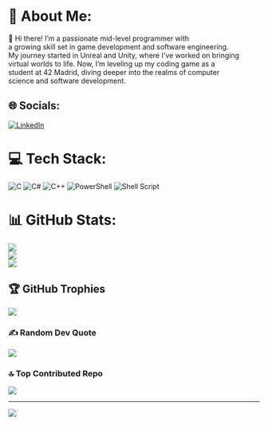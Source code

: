 # 💫 About Me:
👋 Hi there! I’m a passionate mid-level programmer with <br>a growing skill set in game development and software engineering. <br>My journey started in Unreal and Unity, where I've worked on bringing <br>virtual worlds to life. Now, I’m leveling up my coding game as a <br>student at 42 Madrid, diving deeper into the realms of computer<br>science and software development.


## 🌐 Socials:
[![LinkedIn](https://img.shields.io/badge/LinkedIn-%230077B5.svg?logo=linkedin&logoColor=white)](https://linkedin.com/in/https://www.linkedin.com/in/javier-fern%C3%A1ndez-correa-068884200/) 

# 💻 Tech Stack:
![C](https://img.shields.io/badge/c-%2300599C.svg?style=for-the-badge&logo=c&logoColor=white) ![C#](https://img.shields.io/badge/c%23-%23239120.svg?style=for-the-badge&logo=csharp&logoColor=white) ![C++](https://img.shields.io/badge/c++-%2300599C.svg?style=for-the-badge&logo=c%2B%2B&logoColor=white) ![PowerShell](https://img.shields.io/badge/PowerShell-%235391FE.svg?style=for-the-badge&logo=powershell&logoColor=white) ![Shell Script](https://img.shields.io/badge/shell_script-%23121011.svg?style=for-the-badge&logo=gnu-bash&logoColor=white) 
# 📊 GitHub Stats:
![](https://github-readme-stats.vercel.app/api?username=H0ll0wB01&theme=neon&hide_border=false&include_all_commits=true&count_private=true)<br/>
![](https://github-readme-streak-stats.herokuapp.com/?user=H0ll0wB01&theme=neon&hide_border=false)<br/>
![](https://github-readme-stats.vercel.app/api/top-langs/?username=H0ll0wB01&theme=neon&hide_border=false&include_all_commits=true&count_private=true&layout=compact)

## 🏆 GitHub Trophies
![](https://github-profile-trophy.vercel.app/?username=H0ll0wB01&theme=radical&no-frame=false&no-bg=true&margin-w=4)

### ✍️ Random Dev Quote
![](https://quotes-github-readme.vercel.app/api?type=horizontal&theme=radical)

### 🔝 Top Contributed Repo
![](https://github-contributor-stats.vercel.app/api?username=H0ll0wB01&limit=5&theme=neon&combine_all_yearly_contributions=true)

---
[![](https://visitcount.itsvg.in/api?id=H0ll0wB01&icon=0&color=0)](https://visitcount.itsvg.in)

<!-- Proudly created with GPRM ( https://gprm.itsvg.in ) -->
<!-- Proudly created with GPRM ( https://gprm.itsvg.in ) -->
